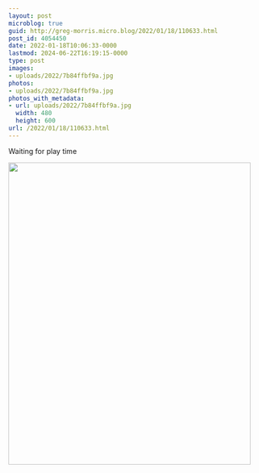 ```yaml
---
layout: post
microblog: true
guid: http://greg-morris.micro.blog/2022/01/18/110633.html
post_id: 4054450
date: 2022-01-18T10:06:33-0000
lastmod: 2024-06-22T16:19:15-0000
type: post
images:
- uploads/2022/7b84ffbf9a.jpg
photos:
- uploads/2022/7b84ffbf9a.jpg
photos_with_metadata:
- url: uploads/2022/7b84ffbf9a.jpg
  width: 480
  height: 600
url: /2022/01/18/110633.html
---
```

Waiting for play time

<img src="uploads/2022/7b84ffbf9a.jpg" width="480" height="600" alt="" />
